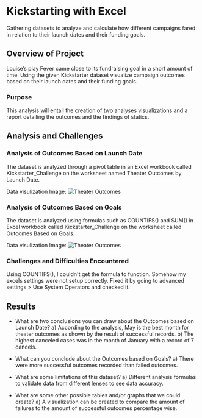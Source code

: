 # Kickstarting with Excel
Gathering datasets to analyze and calculate how different campaigns fared in relation to their launch dates and their funding goals.

## Overview of Project
Louise’s play Fever came close to its fundraising goal in a short amount of time. Using the given Kickstarter dataset visualize campaign outcomes based on their launch dates and their funding goals.

### Purpose
This analysis will entail the creation of two analyses visualizations and a report detailing the outcomes and the findings of statics.

## Analysis and Challenges


### Analysis of Outcomes Based on Launch Date
The dataset is analyzed through a pivot table in an Excel workbook called Kickstarter_Challenge on the worksheet named Theater Outcomes by Launch Date. 

Data visulization Image:
![Theater Outcomes](../module1challenges/Theater_Outcomes_vs_Launch.png)

### Analysis of Outcomes Based on Goals
The dataset is analyzed using formulas such as COUNTIFS() and SUM() in Excel workbook called Kickstarter_Challenge on the worksheet called Outcomes Based on Goals. 

Data visulization Image:
![Theater Outcomes](../module1challenges/Outcomes_vs_Goals.png)

### Challenges and Difficulties Encountered
Using COUNTIFS(), I couldn't get the formula to function. Somehow my excels settings were not setup correctly. Fixed it by going to advanced settings > Use System Operators and checked it. 

## Results

- What are two conclusions you can draw about the Outcomes based on Launch Date?
  a) According to the analysis, May is the best month for theater outcomes as shown by the result of successful records.
  b) The highest canceled cases was in the month of January with a record of 7 cancels.

- What can you conclude about the Outcomes based on Goals?
  a) There were more successful outcomes recorded than failed outcomes.

- What are some limitations of this dataset?
  a) Different analysis formulas to validate data from different lenses to see data accuracy. 

- What are some other possible tables and/or graphs that we could create?
  a) A visualization can be created to compare the amount of failures to the amount of successful outcomes percentage wise.
